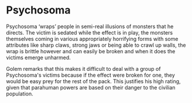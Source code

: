 # Psychosoma
Psychosoma ‘wraps’ people in semi-real illusions of monsters that he directs. The victim is sedated while the effect is in play, the monsters themselves coming in various appropriately horrifying forms with some attributes like sharp claws, strong jaws or being able to crawl up walls, the wrap is brittle however and can easily be broken and when it does the victims emerge unharmed.

Golem remarks that this makes it difficult to deal with a group of Psychosoma's victims because if the effect were broken for one, they would be easy prey for the rest of the pack. This justifies his high rating, given that parahuman powers are based on their danger to the civilian population.
